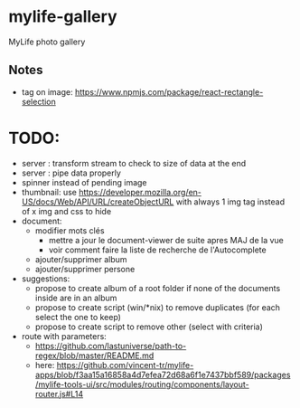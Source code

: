 # mylife-gallery
MyLife photo gallery

## Notes
 - tag on image: https://www.npmjs.com/package/react-rectangle-selection

# TODO:
 - server : transform stream to check to size of data at the end
 - server : pipe data properly
 - spinner instead of pending image
 - thumbnail: use https://developer.mozilla.org/en-US/docs/Web/API/URL/createObjectURL with always 1 img tag instead of x img and css to hide
 - document:
   - modifier mots clés
     - mettre a jour le document-viewer de suite apres MAJ de la vue
     - voir comment faire la liste de recherche de l'Autocomplete
   - ajouter/supprimer album
   - ajouter/supprimer persone
 - suggestions:
   - propose to create album of a root folder if none of the documents inside are in an album
   - propose to create script (win/\*nix) to remove duplicates (for each select the one to keep)
   - propose to create script to remove other (select with criteria)
 - route with parameters:
   - https://github.com/lastuniverse/path-to-regex/blob/master/README.md
   - here: https://github.com/vincent-tr/mylife-apps/blob/f3aa15a16858a4d7efea72d68a6f1e7437bbf589/packages/mylife-tools-ui/src/modules/routing/components/layout-router.js#L14
